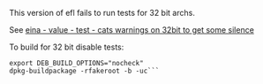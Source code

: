 This version of efl fails to run tests for 32 bit archs.

See [eina - value - test - cats warnings on 32bit to get some silence](https://git.enlightenment.org/core/efl.git/commit/src/tests/eina/eina_test_value.c?h=efl-1.23&id=a8d1c7d8ad5b54425147a6f678c917b966ada8f0)

To build for 32 bit disable tests:

```
export DEB_BUILD_OPTIONS="nocheck"
dpkg-buildpackage -rfakeroot -b -uc```
